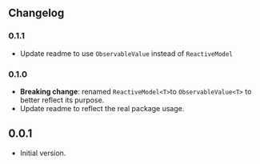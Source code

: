 ## Changelog

### 0.1.1
- Update readme to use `ObservableValue` instead of `ReactiveModel`

### 0.1.0 
- **Breaking change**: renamed `ReactiveModel<T>`to `ObservableValue<T>` to better reflect its purpose.
- Update readme to reflect the real package usage.

## 0.0.1

- Initial version.